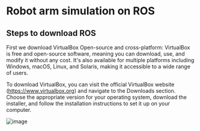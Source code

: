 # Robot arm simulation on ROS

## Steps to download ROS

First we download VirtualBox 
Open-source and cross-platform: VirtualBox is free and open-source software, meaning you can download, use, and modify it without any cost. It's also available for multiple platforms including Windows, macOS, Linux, and Solaris, making it accessible to a wide range of users.

To download VirtualBox, you can visit the official VirtualBox website (https://www.virtualbox.org) and navigate to the Downloads section. Choose the appropriate version for your operating system, download the installer, and follow the installation instructions to set it up on your computer.

![image](https://github.com/amf17/RosTask1/assets/139582388/6f26d39f-8e96-4932-9c90-5b0d9b50ba5b)

